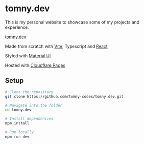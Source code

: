 # tomny.dev

This is my personal website to showcase some of my projects and experience.

[tomny.dev](https://tomny.dev/)

Made from scratch with [Vite](https://vite.dev/), Typescript and [React](https://react.dev/)

Styled with [Material UI](https://mui.com/material-ui/)

Hosted with [Cloudflare Pages](https://pages.cloudflare.com/)

## Setup

```bash
# Clone the repository
git clone https://github.com/tomny-codes/tomny.dev.git

# Navigate into the folder
cd tomny.dev

# Install dependencies
npm install

# Run locally
npm run dev
```
